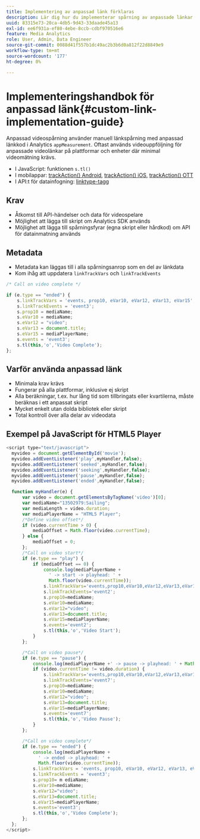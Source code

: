 ```yaml
---
title: Implementering av anpassad länk förklaras
description: Lär dig hur du implementerar spårning av anpassade länkar i en mediesamling för direktuppspelning.
uuid: 83315e73-20ca-4db5-9d43-33daade45a13
exl-id: ee6f931a-ef80-4ebe-8ccb-cdbf970516e6
feature: Media Analytics
role: User, Admin, Data Engineer
source-git-commit: 0088d41f557b1dc49ac2b3b6d0a812f22d8849e9
workflow-type: tm+mt
source-wordcount: '177'
ht-degree: 0%

---
```


# Implementeringshandbok för anpassad länk{#custom-link-implementation-guide}

Anpassad videospårning använder manuell länkspårning med anpassad länkkod i Analytics `appMeasurement`.
Oftast används videouppföljning för anpassade videolänkar på plattformar och enheter där minimal videomätning krävs.

* I JavaScript: funktionen `s.tl()`
* I mobilappar: [trackAction() Android](https://experienceleague.adobe.com/docs/mobile-services/android/analytics-android/actions.html), [trackAction() iOS](https://experienceleague.adobe.com/docs/mobile-services/ios/analytics-ios/actions.html), [trackAction() OTT](/help/use-cases/analytics-with-ott/track-app-actions.md)
* I API:t för datainfogning: [linktype-tagg](https://github.com/AdobeDocs/analytics-1.4-apis/blob/master/docs/data-insertion-api/reference/r_supported_tags.md)

## Krav

* Åtkomst till API-händelser och data för videospelare
* Möjlighet att lägga till skript om Analytics SDK används
* Möjlighet att lägga till spårningsfyrar (egna skript eller hårdkod) om API för datainmatning används

## Metadata

* Metadata kan läggas till i alla spårningsanrop som en del av länkdata
* Kom ihåg att uppdatera `linkTrackVars` och `linkTrackEvents`

```javascript
/* Call on video complete */

if (e.type == "ended") {  
    s.linkTrackVars = 'events, prop10, eVar10, eVar12, eVar13, eVar15';
    s.linkTrackEvents = 'event3';
    s.prop10 = mediaName;
    s.eVar10 = mediaName;
    s.eVar12 = "video";
    s.eVar13 = document.title;
    s.eVar15 = mediaPlayerName;
    s.events = 'event3';
    s.tl(this,'o','Video Complete');
};
```

## Varför använda anpassad länk

* Minimala krav krävs
* Fungerar på alla plattformar, inklusive ej skript
* Alla beräkningar, t.ex. hur lång tid som tillbringats eller kvartilerna, måste beräknas i ett anpassat skript
* Mycket enkelt utan dolda bibliotek eller skript
* Total kontroll över alla delar av videodata

## Exempel på JavaScript för HTML5 Player

```javascript
<script type="text/javascript">
  myvideo = document.getElementById('movie');
  myvideo.addEventListener('play',myHandler,false);
  myvideo.addEventListener('seeked',myHandler,false);
  myvideo.addEventListener('seeking',myHandler,false);
  myvideo.addEventListener('pause',myHandler,false);
  myvideo.addEventListener('ended',myHandler,false);

  function myHandler(e) {
      var video = document.getElementsByTagName('video')[0];
      var mediaName="13502979:Sailing";
      var mediaLength = video.duration;
      var mediaPlayerName = "HTML5 Player";
      /*Define video offset*/
      if (video.currentTime > 0) {
          mediaOffset = Math.floor(video.currentTime);
      } else {
          mediaOffset = 0;
      };
      /*Call on video start*/
      if (e.type == "play") {
          if (mediaOffset == 0) {
              console.log(mediaPlayerName +
                ' -> start -> playhead: ' +  
                Math.floor(video.currentTime));
              s.linkTrackVars='events,prop10,eVar10,eVar12,eVar13,eVar15';
              s.linkTrackEvents='event2';
              s.prop10=mediaName;
              s.eVar10=mediaName;
              s.eVar12="video";
              s.eVar13=document.title;
              s.eVar15=mediaPlayerName;
              s.events='event2';
              s.tl(this,'o','Video Start');
          }
      };

      /*Call on video pause*/
      if (e.type == "pause") {
          console.log(mediaPlayerName +' -> pause -> playhead: ' + Math.floor(video.currentTime));
          if (video.currentTime != video.duration) {
              s.linkTrackVars='events,prop10,eVar10,eVar12,eVar13,eVar15';
              s.linkTrackEvents='event7';
              s.prop10=mediaName;
              s.eVar10=mediaName;
              s.eVar12="video";
              s.eVar13=document.title;
              s.eVar15=mediaPlayerName;
              s.events='event7';
              s.tl(this,'o','Video Pause');
          }
      };

      /*Call on video complete*/
      if (e.type == "ended") {
          console.log(mediaPlayerName +
            ' -> ended -> playhead: ' +
            Math.floor(video.currentTime));
          s.linkTrackVars = 'events, prop10, eVar10, eVar12, eVar13, eVar15';
          s.linkTrackEvents = 'event3';
          s.prop10= m ediaName;
          s.eVar10=mediaName;
          s.eVar12="video";
          s.eVar13=document.title;
          s.eVar15=mediaPlayerName;
          s.events='event3';
          s.tl(this,'o','Video Complete');
      };
  };
</script>
```
